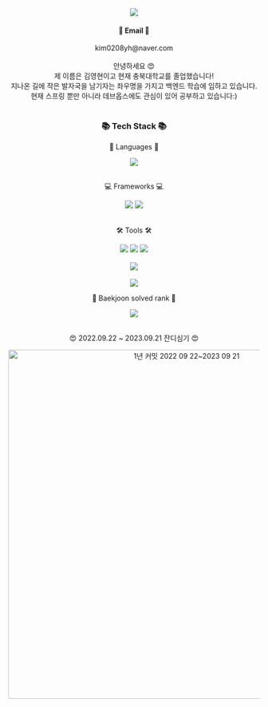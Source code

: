 
<div align=center>
 <img src="https://capsule-render.vercel.app/api?type=waving&color=auto&height=200&section=header&text=0Chord%20Github!&fontSize=90" />
</div>
<div align = center>
<h4>📧 Email 📧 </h4>
kim0208yh@naver.com
</div>
<br>
<div align = center>
안녕하세요 😍
  <br>
제 이름은 김영현이고 현재 충북대학교를 졸업했습니다!
  <br>
지나온 길에 작은 발자국을 남기자는 좌우명을 가지고 백엔드 학습에 임하고 있습니다.
 <br>
현재 스프링 뿐만 아니라 데브옵스에도 관심이 있어 공부하고 있습니다:)
</div>
<br>
<div align = center>
<h3>📚 Tech Stack 📚</h3>
<p>📔 Languages 📔</p>
</div>
<div align =center>
<img src="https://img.shields.io/badge/Java-007396?style=flat&logo=Conda-Forge&logoColor=white" />
</div>
<br>
<div align = center>
<p>💻 Frameworks 💻</p>
<img src="https://img.shields.io/badge/Spring-6DB33F?style=flat&logo=Spring&logoColor=white" />
<img src="https://img.shields.io/badge/Spring Boot-6DB33F?style=flat&logo=Spring Boot&logoColor=white"/>
 
</div>
<br>
<div align = center>
<p>🛠 Tools 🛠</p>
<img src="https://img.shields.io/badge/Docker-2496ED?style=flat&logo=Docker&logoColor=white"/>
<img src="https://img.shields.io/badge/Jenkins-D24939?style=flat&logo=Jenkins&logoColor=white"/>
<img src="https://img.shields.io/badge/MySQL-4479A1?style=flat&logo=MySQL&logoColor=white"/>
 
</div>
<br>
<div align = center>
<img src="https://github-readme-stats.vercel.app/api/top-langs/?username=0Chord&layout=compact"><br><br>
<img src="https://github-readme-stats.vercel.app/api?username=0Chord&show_icons=true">
<br>
<p> 🏅 Baekjoon solved rank 🏅 </p>
<img src="http://mazassumnida.wtf/api/v2/generate_badge?boj=kimchiwarrior">
</div>

<br/>
<div align = center>
 <p> 😍 2022.09.22 ~ 2023.09.21 잔디심기 😍 </p>
<img width="699" alt="1년 커밋 2022 09 22~2023 09 21" src="https://github.com/0Chord/0Chord/assets/114129008/931429c0-1134-4688-9690-5f94cd810ebf">
</div>
